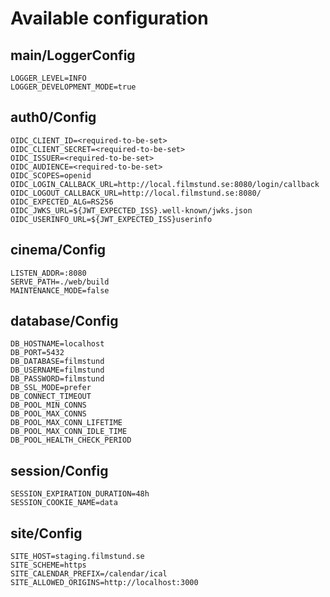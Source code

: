 <!-- Code generated by envconfig-generate. DO NOT EDIT. -->
# Available configuration 
## main/LoggerConfig
`LOGGER_LEVEL=INFO`<br>
`LOGGER_DEVELOPMENT_MODE=true`<br>
 
## auth0/Config
`OIDC_CLIENT_ID=<required-to-be-set>`<br>
`OIDC_CLIENT_SECRET=<required-to-be-set>`<br>
`OIDC_ISSUER=<required-to-be-set>`<br>
`OIDC_AUDIENCE=<required-to-be-set>`<br>
`OIDC_SCOPES=openid`<br>
`OIDC_LOGIN_CALLBACK_URL=http://local.filmstund.se:8080/login/callback`<br>
`OIDC_LOGOUT_CALLBACK_URL=http://local.filmstund.se:8080/`<br>
`OIDC_EXPECTED_ALG=RS256`<br>
`OIDC_JWKS_URL=${JWT_EXPECTED_ISS}.well-known/jwks.json`<br>
`OIDC_USERINFO_URL=${JWT_EXPECTED_ISS}userinfo`<br>
 
## cinema/Config
`LISTEN_ADDR=:8080`<br>
`SERVE_PATH=./web/build`<br>
`MAINTENANCE_MODE=false`<br>
 
## database/Config
`DB_HOSTNAME=localhost`<br>
`DB_PORT=5432`<br>
`DB_DATABASE=filmstund`<br>
`DB_USERNAME=filmstund`<br>
`DB_PASSWORD=filmstund`<br>
`DB_SSL_MODE=prefer`<br>
`DB_CONNECT_TIMEOUT`<br>
`DB_POOL_MIN_CONNS`<br>
`DB_POOL_MAX_CONNS`<br>
`DB_POOL_MAX_CONN_LIFETIME`<br>
`DB_POOL_MAX_CONN_IDLE_TIME`<br>
`DB_POOL_HEALTH_CHECK_PERIOD`<br>
 
## session/Config
`SESSION_EXPIRATION_DURATION=48h`<br>
`SESSION_COOKIE_NAME=data`<br>
 
## site/Config
`SITE_HOST=staging.filmstund.se`<br>
`SITE_SCHEME=https`<br>
`SITE_CALENDAR_PREFIX=/calendar/ical`<br>
`SITE_ALLOWED_ORIGINS=http://localhost:3000`<br>


